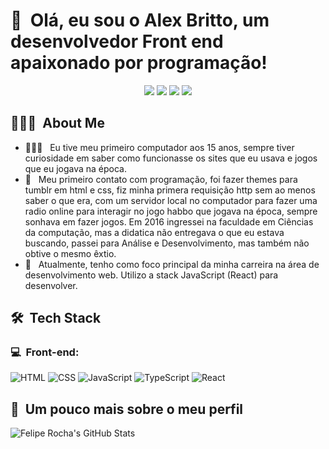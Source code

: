 <h1>👋 &nbsp;Olá, eu sou o Alex Britto, um desenvolvedor Front end apaixonado por programação!</h1>
<p align="center">
<a href="https://www.instagram.com/alx_sandeer/"><img src="https://img.shields.io/badge/-@alx__sandeer-E4405F?style=flat-square&logo=Instagram&logoColor=white"/></a>
<a href="https://flourishing-manatee-dc9e6e.netlify.app/"><img src="https://img.shields.io/badge/Repositorio-3423A6?style=flat-square&logo=Google-Chrome&logoColor=white"/></a>
<!-- <a href="https://www.youtube.com/channel/UC8TRfZVb-M_ivbU9yiocTvQ"><img src="https://img.shields.io/badge/-dicasparadevs-D62422?style=flatsquare&labelColor=D62422&logo=youtube&logoColor=white"/></a> -->
<a href="https://www.linkedin.com/in/alex-sander-dev/"><img src="https://img.shields.io/badge/-Alex%20Britto-0077B5?style=flat-square&logo=Linkedin&logoColor=white"/></a>
<a href="mailto:alexsander01@hotmail.com.br"><img src="https://img.shields.io/badge/-alexsander01@hotmail.com.br-D14836?style=flat-square&logo=Gmail&logoColor=white"/></a>

</p>

<h2> 👨🏻‍💻 &nbsp;About Me </h2>

- 👨🏻‍💻 &nbsp; Eu tive meu primeiro computador aos 15 anos, sempre tiver curiosidade em saber como funcionasse os sites que eu usava e jogos que eu jogava na época.
- 💚 &nbsp; Meu primeiro contato com programação, foi fazer themes para tumblr em html e css, fiz minha primera requisição http sem ao menos saber o que era, com um servidor local no computador para fazer uma radio online para interagir no jogo habbo que jogava na época, sempre sonhava em fazer jogos. Em 2016 ingressei na faculdade em Ciências da computação, mas a didatica não entregava o que eu estava buscando, passei para Análise e Desenvolvimento, mas também não obtive o mesmo êxtio.
- 🚀 &nbsp; Atualmente, tenho como foco principal da minha carreira na área de desenvolvimento web. Utilizo a stack JavaScript (React) para desenvolver.

<h2> 🛠 &nbsp;Tech Stack</h2>
<h3>💻 &nbsp;Front-end:</h3>

![HTML](https://img.shields.io/badge/-HTML-333333?style=flat&logo=HTML5)
![CSS](https://img.shields.io/badge/-CSS-333333?style=flat&logo=CSS3&logoColor=1572B6)
![JavaScript](https://img.shields.io/badge/-JavaScript-333333?style=flat&logo=javascript)
![TypeScript](https://img.shields.io/badge/-TypeScript-333333?style=flat&logo=typescript&logoColor=2D79C7)
![React](https://img.shields.io/badge/-React-333333?style=flat&logo=react)




<h2>🚀 &nbsp;Um pouco mais sobre o meu perfil</h2>

![Felipe Rocha's GitHub Stats](https://github-readme-stats.vercel.app/api?username=alex01sander&show_icons=true&theme=dracula)
